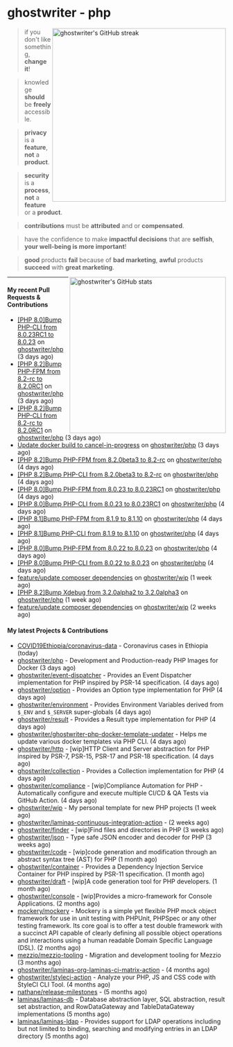 # ghostwriter - php

<img alt="ghostwriter's GitHub streak" width="400px" align="right" src="https://github-readme-streak-stats.herokuapp.com/?cache_seconds=1800&user=ghostwriter">

> if you don't like something, **change it**!

> knowledge **should** be **freely** accessible.

> **privacy** is a **feature**, **not** a **product**.

> **security** is a **process**, **not** a **feature** or a **product**.

> **contributions** must be **attributed** and or **compensated**.

> have the confidence to make **impactful decisions** that are **selfish**, **your well-being is more important**!

> **good** products **fail** because of **bad marketing**, **awful** products **succeed** with **great marketing**.

<img alt="ghostwriter's GitHub stats" width="360px" align="right" src="https://github-readme-stats.vercel.app/api?cache_seconds=1800&username=ghostwriter&show_icons=true&count_private=true&hide_title=true&hide_rank=true&icon_color=333">

---

#### My recent Pull Requests & Contributions

- [[PHP 8.0]Bump PHP-CLI from 8.0.23RC1 to 8.0.23](https://github.com/ghostwriter/php/pull/159) on [ghostwriter/php](https://github.com/ghostwriter/php) (3 days ago)
- [[PHP 8.2]Bump PHP-FPM from 8.2-rc to 8.2.0RC1](https://github.com/ghostwriter/php/pull/158) on [ghostwriter/php](https://github.com/ghostwriter/php) (3 days ago)
- [[PHP 8.2]Bump PHP-CLI from 8.2-rc to 8.2.0RC1](https://github.com/ghostwriter/php/pull/157) on [ghostwriter/php](https://github.com/ghostwriter/php) (3 days ago)
- [Update docker build to cancel-in-progress](https://github.com/ghostwriter/php/pull/156) on [ghostwriter/php](https://github.com/ghostwriter/php) (3 days ago)
- [[PHP 8.2]Bump PHP-FPM from 8.2.0beta3 to 8.2-rc](https://github.com/ghostwriter/php/pull/155) on [ghostwriter/php](https://github.com/ghostwriter/php) (4 days ago)
- [[PHP 8.2]Bump PHP-CLI from 8.2.0beta3 to 8.2-rc](https://github.com/ghostwriter/php/pull/154) on [ghostwriter/php](https://github.com/ghostwriter/php) (4 days ago)
- [[PHP 8.0]Bump PHP-FPM from 8.0.23 to 8.0.23RC1](https://github.com/ghostwriter/php/pull/153) on [ghostwriter/php](https://github.com/ghostwriter/php) (4 days ago)
- [[PHP 8.0]Bump PHP-CLI from 8.0.23 to 8.0.23RC1](https://github.com/ghostwriter/php/pull/152) on [ghostwriter/php](https://github.com/ghostwriter/php) (4 days ago)
- [[PHP 8.1]Bump PHP-FPM from 8.1.9 to 8.1.10](https://github.com/ghostwriter/php/pull/151) on [ghostwriter/php](https://github.com/ghostwriter/php) (4 days ago)
- [[PHP 8.1]Bump PHP-CLI from 8.1.9 to 8.1.10](https://github.com/ghostwriter/php/pull/150) on [ghostwriter/php](https://github.com/ghostwriter/php) (4 days ago)
- [[PHP 8.0]Bump PHP-FPM from 8.0.22 to 8.0.23](https://github.com/ghostwriter/php/pull/149) on [ghostwriter/php](https://github.com/ghostwriter/php) (4 days ago)
- [[PHP 8.0]Bump PHP-CLI from 8.0.22 to 8.0.23](https://github.com/ghostwriter/php/pull/148) on [ghostwriter/php](https://github.com/ghostwriter/php) (4 days ago)
- [feature/update composer dependencies](https://github.com/ghostwriter/wip/pull/16) on [ghostwriter/wip](https://github.com/ghostwriter/wip) (1 week ago)
- [[PHP 8.2]Bump Xdebug from 3.2.0alpha2 to 3.2.0alpha3](https://github.com/ghostwriter/php/pull/147) on [ghostwriter/php](https://github.com/ghostwriter/php) (1 week ago)
- [feature/update composer dependencies](https://github.com/ghostwriter/wip/pull/15) on [ghostwriter/wip](https://github.com/ghostwriter/wip) (2 weeks ago)

#### My latest Projects & Contributions

- [COVID19Ethiopia/coronavirus-data](https://github.com/COVID19Ethiopia/coronavirus-data) - Coronavirus cases in Ethiopia (today)
- [ghostwriter/php](https://github.com/ghostwriter/php) - Development and Production-ready PHP Images for Docker (3 days ago)
- [ghostwriter/event-dispatcher](https://github.com/ghostwriter/event-dispatcher) - Provides an Event Dispatcher implementation for PHP inspired by PSR-14 specification. (4 days ago)
- [ghostwriter/option](https://github.com/ghostwriter/option) - Provides an Option type implementation for PHP (4 days ago)
- [ghostwriter/environment](https://github.com/ghostwriter/environment) - Provides Environment Variables derived from `$_ENV` and `$_SERVER` super-globals (4 days ago)
- [ghostwriter/result](https://github.com/ghostwriter/result) - Provides a Result type implementation for PHP (4 days ago)
- [ghostwriter/ghostwriter-php-docker-template-updater](https://github.com/ghostwriter/ghostwriter-php-docker-template-updater) - Helps me update various docker templates via PHP CLI. (4 days ago)
- [ghostwriter/http](https://github.com/ghostwriter/http) - [wip]HTTP Client and Server abstraction for PHP inspired by PSR-7, PSR-15, PSR-17 and PSR-18 specification. (4 days ago)
- [ghostwriter/collection](https://github.com/ghostwriter/collection) - Provides a Collection implementation for PHP (4 days ago)
- [ghostwriter/compliance](https://github.com/ghostwriter/compliance) - [wip]Compliance Automation for PHP - Automatically configure and execute multiple CI/CD &amp; QA Tests via GitHub Action. (4 days ago)
- [ghostwriter/wip](https://github.com/ghostwriter/wip) - My personal template for new PHP projects (1 week ago)
- [ghostwriter/laminas-continuous-integration-action](https://github.com/ghostwriter/laminas-continuous-integration-action) -  (2 weeks ago)
- [ghostwriter/finder](https://github.com/ghostwriter/finder) - [wip]Find files and directories in PHP (3 weeks ago)
- [ghostwriter/json](https://github.com/ghostwriter/json) - Type safe JSON encoder and decoder for PHP (3 weeks ago)
- [ghostwriter/code](https://github.com/ghostwriter/code) - [wip]code generation and modification through an abstract syntax tree (AST) for PHP (1 month ago)
- [ghostwriter/container](https://github.com/ghostwriter/container) - Provides a Dependency Injection Service Container for PHP inspired by PSR-11 specification. (1 month ago)
- [ghostwriter/draft](https://github.com/ghostwriter/draft) - [wip]A code generation tool for PHP developers. (1 month ago)
- [ghostwriter/console](https://github.com/ghostwriter/console) - [wip]Provides a micro-framework for Console Applications. (2 months ago)
- [mockery/mockery](https://github.com/mockery/mockery) - Mockery is a simple yet flexible PHP mock object framework for use in unit testing with PHPUnit, PHPSpec or any other testing framework. Its core goal is to offer a test double framework with a succinct API capable of clearly defining all possible object operations and interactions using a human readable Domain Specific Language (DSL). (2 months ago)
- [mezzio/mezzio-tooling](https://github.com/mezzio/mezzio-tooling) - Migration and development tooling for Mezzio (3 months ago)
- [ghostwriter/laminas-org-laminas-ci-matrix-action](https://github.com/ghostwriter/laminas-org-laminas-ci-matrix-action) -  (4 months ago)
- [ghostwriter/styleci-action](https://github.com/ghostwriter/styleci-action) - Analyze your PHP, JS and CSS code with StyleCI CLI Tool. (4 months ago)
- [nathane/release-milestones](https://github.com/nathane/release-milestones) -  (5 months ago)
- [laminas/laminas-db](https://github.com/laminas/laminas-db) - Database abstraction layer, SQL abstraction, result set abstraction, and RowDataGateway and TableDataGateway implementations (5 months ago)
- [laminas/laminas-ldap](https://github.com/laminas/laminas-ldap) - Provides support for LDAP operations including but not limited to binding, searching and modifying entries in an LDAP directory (5 months ago)
